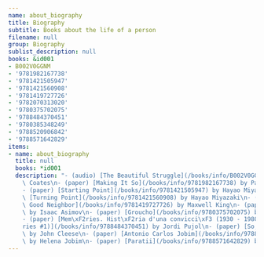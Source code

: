 ```yaml
---
name: about_biography
title: Biography
subtitle: Books about the life of a person
filename: null
group: Biography
sublist_description: null
books: &id001
- B002V0GGNM
- '9781982167738'
- '9781421505947'
- '9781421560908'
- '9781419727726'
- '9782070313020'
- '9780375702075'
- '9788484370451'
- '9780385348249'
- '9788520906842'
- '9788571642829'
items:
- name: about_biography
  title: null
  books: *id001
  description: "- (audio) [The Beautiful Struggle](/books/info/B002V0GGNM) by Ta-Nehisi\
    \ Coates\n- (paper) [Making It So](/books/info/9781982167738) by Patrick Stewart\n\
    - (paper) [Starting Point](/books/info/9781421505947) by Hayao Miyazaki\n- (paper)\
    \ [Turning Point](/books/info/9781421560908) by Hayao Miyazaki\n- (paper) [The\
    \ Good Neighbor](/books/info/9781419727726) by Maxwell King\n- (paper) [Moi Asimov](/books/info/9782070313020)\
    \ by Isaac Asimov\n- (paper) [Groucho](/books/info/9780375702075) by Stefan Kanfer\n\
    - (paper) [Mem\xF2ries. Hist\xF2ria d'una convicci\xF3 (1930 - 1980) (Mem\xF2\
    ries #1)](/books/info/9788484370451) by Jordi Pujol\n- (paper) [So, Anyway...](/books/info/9780385348249)\
    \ by John Cleese\n- (paper) [Antonio Carlos Jobim](/books/info/9788520906842)\
    \ by Helena Jobim\n- (paper) [Paratii](/books/info/9788571642829) by Amyr Klink"
---
```


